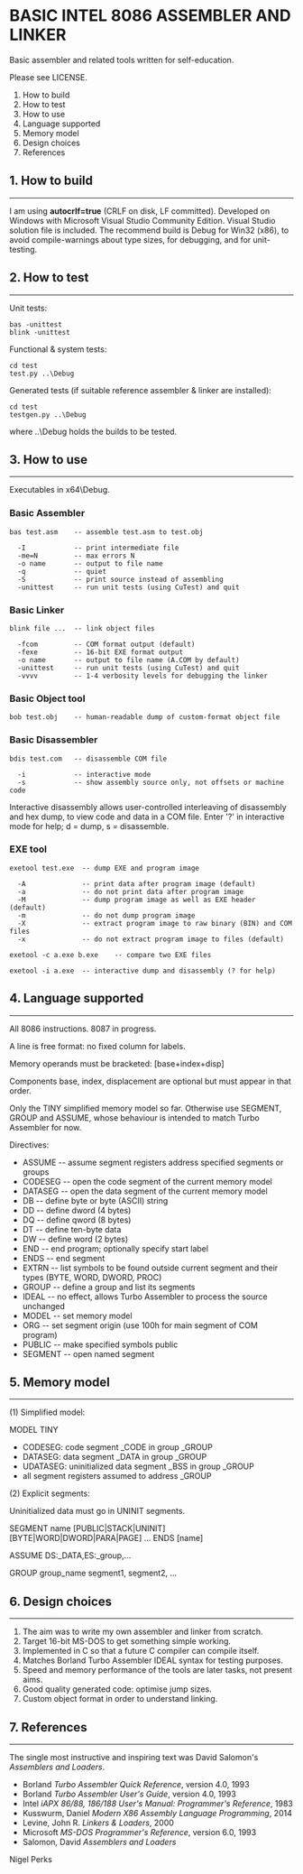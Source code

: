 BASIC INTEL 8086 ASSEMBLER AND LINKER
=====================================
Basic assembler and related tools written for self-education.

Please see LICENSE.

1. How to build
2. How to test
3. How to use
4. Language supported
5. Memory model
6. Design choices
7. References


## 1. How to build
---------------
I am using **autocrlf=true** (CRLF on disk, LF committed).
Developed on Windows with Microsoft Visual Studio Community Edition.
Visual Studio solution file is included.
The recommend build is Debug for Win32 (x86),
to avoid compile-warnings about type sizes, for debugging,
and for unit-testing.


## 2. How to test
--------------
Unit tests:

    bas -unittest
    blink -unittest

Functional & system tests:

    cd test
    test.py ..\Debug

Generated tests (if suitable reference assembler & linker are installed):

    cd test
    testgen.py ..\Debug

where ..\Debug holds the builds to be tested.


## 3. How to use
-------------
Executables in x64\Debug.

### Basic Assembler

    bas test.asm    -- assemble test.asm to test.obj

      -I            -- print intermediate file
      -me=N         -- max errors N
      -o name       -- output to file name
      -q            -- quiet
      -S            -- print source instead of assembling
      -unittest     -- run unit tests (using CuTest) and quit

### Basic Linker

    blink file ...  -- link object files

      -fcom         -- COM format output (default)
      -fexe         -- 16-bit EXE format output
      -o name       -- output to file name (A.COM by default)
      -unittest     -- run unit tests (using CuTest) and quit
      -vvvv         -- 1-4 verbosity levels for debugging the linker

### Basic Object tool

    bob test.obj    -- human-readable dump of custom-format object file

### Basic Disassembler

    bdis test.com   -- disassemble COM file

      -i            -- interactive mode
      -s            -- show assembly source only, not offsets or machine code

Interactive disassembly allows user-controlled interleaving
of disassembly and hex dump, to view code and data in a COM file.
Enter '?' in interactive mode for help; d = dump, s = disassemble.

### EXE tool

    exetool test.exe  -- dump EXE and program image

      -A              -- print data after program image (default)
      -a              -- do not print data after program image
      -M              -- dump program image as well as EXE header (default)
      -m              -- do not dump program image
      -X              -- extract program image to raw binary (BIN) and COM files
      -x              -- do not extract program image to files (default)

    exetool -c a.exe b.exe    -- compare two EXE files

    exetool -i a.exe  -- interactive dump and disassembly (? for help)


## 4. Language supported
---------------------
All 8086 instructions.
8087 in progress.

A line is free format: no fixed column for labels.

Memory operands must be bracketed: [base+index+disp]

Components base, index, displacement are optional but must appear in that order.

Only the TINY simplified memory model so far.
Otherwise use SEGMENT, GROUP and ASSUME, whose behaviour
is intended to match Turbo Assembler for now.

Directives:

- ASSUME   -- assume segment registers address specified segments or groups
- CODESEG  -- open the code segment of the current memory model
- DATASEG  -- open the data segment of the current memory model
- DB       -- define byte or byte (ASCII) string
- DD       -- define dword (4 bytes)
- DQ       -- define qword (8 bytes)
- DT       -- define ten-byte data
- DW       -- define word (2 bytes)
- END      -- end program; optionally specify start label
- ENDS     -- end segment
- EXTRN    -- list symbols to be found outside current segment and their types
            (BYTE, WORD, DWORD, PROC)
- GROUP    -- define a group and list its segments
- IDEAL    -- no effect, allows Turbo Assembler to process the source unchanged
- MODEL    -- set memory model
- ORG      -- set segment origin (use 100h for main segment of COM program)
- PUBLIC   -- make specified symbols public
- SEGMENT  -- open named segment


## 5. Memory model
---------------
(1) Simplified model:

MODEL TINY
- CODESEG: code segment _CODE in group _GROUP
- DATASEG: data segment _DATA in group _GROUP
- UDATASEG: uninitialized data segment _BSS in group _GROUP
- all segment registers assumed to address _GROUP

(2) Explicit segments:

Uninitialized data must go in UNINIT segments.

SEGMENT name [PUBLIC|STACK|UNINIT] [BYTE|WORD|DWORD|PARA|PAGE]
...
ENDS [name]

ASSUME DS:_DATA,ES:_group,...

GROUP group_name  segment1, segment2, ...


## 6. Design choices
-----------------
1. The aim was to write my own assembler and linker from scratch.
2. Target 16-bit MS-DOS to get something simple working.
3. Implemented in C so that a future C compiler can compile itself.
4. Matches Borland Turbo Assembler IDEAL syntax for testing purposes.
5. Speed and memory performance of the tools are later tasks, not present aims.
6. Good quality generated code: optimise jump sizes.
7. Custom object format in order to understand linking.


## 7. References
-------------
The single most instructive and inspiring text was David Salomon's _Assemblers
and Loaders_.

- Borland _Turbo Assembler Quick Reference_, version 4.0, 1993
- Borland _Turbo Assembler User's Guide_, version 4.0, 1993
- Intel _iAPX 86/88, 186/188 User's Manual: Programmer's Reference_, 1983
- Kusswurm, Daniel _Modern X86 Assembly Language Programming_, 2014
- Levine, John R. _Linkers & Loaders_, 2000
- Microsoft _MS-DOS Programmer's Reference_, version 6.0, 1993
- Salomon, David _Assemblers and Loaders_


Nigel Perks
